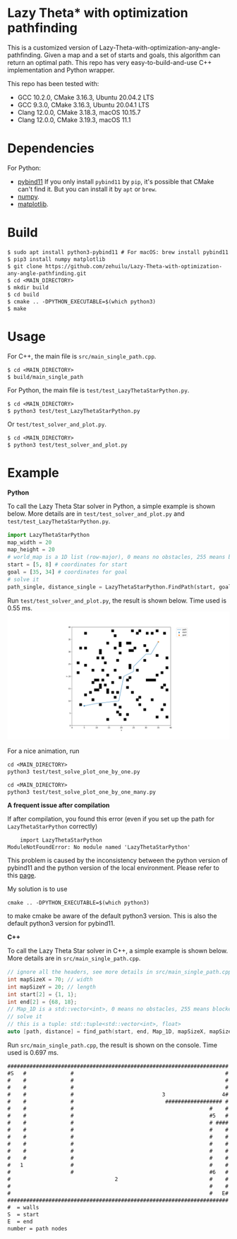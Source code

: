 # Lazy Theta* with optimization pathfinding
This is a customized version of Lazy-Theta-with-optimization-any-angle-pathfinding. Given a map and a set of starts and goals, this algorithm can return an optimal path. This repo has very easy-to-build-and-use C++ implementation and Python wrapper.


This repo has been tested with:
* GCC 10.2.0, CMake 3.16.3, Ubuntu 20.04.2 LTS
* GCC 9.3.0, CMake 3.16.3, Ubuntu 20.04.1 LTS
* Clang 12.0.0, CMake 3.18.3, macOS 10.15.7
* Clang 12.0.0, CMake 3.19.3, macOS 11.1

Dependencies
============
For Python:
* [pybind11](https://github.com/pybind/pybind11) If you only install `pybind11` by `pip`, it's possible that CMake can't find it. But you can install it by `apt` or `brew`.
* [numpy](https://numpy.org/).
* [matplotlib](https://matplotlib.org/).


Build
=====
```
$ sudo apt install python3-pybind11 # For macOS: brew install pybind11
$ pip3 install numpy matplotlib
$ git clone https://github.com/zehuilu/Lazy-Theta-with-optimization-any-angle-pathfinding.git
$ cd <MAIN_DIRECTORY>
$ mkdir build
$ cd build
$ cmake .. -DPYTHON_EXECUTABLE=$(which python3)
$ make
```


Usage
=====

For C++, the main file is `src/main_single_path.cpp`.
```
$ cd <MAIN_DIRECTORY>
$ build/main_single_path
```

For Python, the main file is `test/test_LazyThetaStarPython.py`.
```
$ cd <MAIN_DIRECTORY>
$ python3 test/test_LazyThetaStarPython.py
```

Or `test/test_solver_and_plot.py`.
```
$ cd <MAIN_DIRECTORY>
$ python3 test/test_solver_and_plot.py
```

Example
=======

**Python**

To call the Lazy Theta Star solver in Python, a simple example is shown below. More details are in `test/test_solver_and_plot.py` and `test/test_LazyThetaStarPython.py`.

```python
import LazyThetaStarPython
map_width = 20
map_height = 20
# world_map is a 1D list (row-major), 0 means no obstacles, 255 means blocked by obstacles
start = [5, 8] # coordinates for start
goal = [35, 34] # coordinates for goal
# solve it
path_single, distance_single = LazyThetaStarPython.FindPath(start, goal, world_map, map_width, map_height)
```

Run `test/test_solver_and_plot.py`, the result is shown below. Time used is 0.55 ms.
![single path](doc/path_single.png?raw=true "Single Path")


For a nice animation, run
```
cd <MAIN_DIRECTORY>
python3 test/test_solve_plot_one_by_one.py
```

```
cd <MAIN_DIRECTORY>
python3 test/test_solve_plot_one_by_one_many.py
```


**A frequent issue after compilation**

If after compilation, you found this error (even if you set up the path for `LazyThetaStarPython` correctly)
```
    import LazyThetaStarPython
ModuleNotFoundError: No module named 'LazyThetaStarPython'
```

This problem is caused by the inconsistency between the python version of pybind11 and the python version of the local environment. Please refer to this [page](https://pybind11.readthedocs.io/en/stable/faq.html?highlight=cmake#cmake-doesn-t-detect-the-right-python-version).

My solution is to use
```
cmake .. -DPYTHON_EXECUTABLE=$(which python3)
```
to make cmake be aware of the default python3 version. This is also the default python3 version for pybind11.


**C++**

To call the Lazy Theta Star solver in C++, a simple example is shown below. More details are in `src/main_single_path.cpp`.

```c++
// ignore all the headers, see more details in src/main_single_path.cpp
int mapSizeX = 70; // width
int mapSizeY = 20; // length
int start[2] = {1, 1};
int end[2] = {68, 18};
// Map_1D is a std::vector<int>, 0 means no obstacles, 255 means blocked by obstacles
// solve it
// this is a tuple: std::tuple<std::vector<int>, float>
auto [path, distance] = find_path(start, end, Map_1D, mapSizeX, mapSizeY);
```


Run `src/main_single_path.cpp`, the result is shown on the console. Time used is 0.697 ms.
```
######################################################################
#S   #              #                                                #
#    #              #                                                #
#    #              #                                                #
#    #              #                            3                  4#
#    #              #                             ################## #
#    #              #                                           #    #
#    #              #                                           #5   #
#    #              #                                           # ####
#    #              #                                           #    #
#    #              #                                           #    #
#    #              #                                           #    #
#    #              #                                           #    #
#    #              #                                           #    #
#   1               #                                           #    #
#                   #                                           #6   #
#                                 2                             #    #
#                                                               #    #
#                                                               #   E#
######################################################################
#  = walls
S  = start
E  = end
number = path nodes
```

